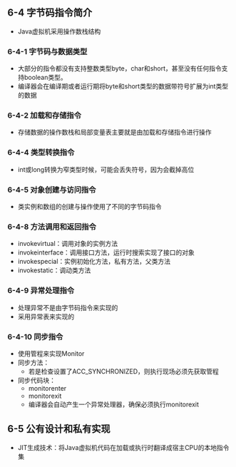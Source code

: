 ## 6-4 字节码指令简介

- Java虚拟机采用操作数栈结构

### 6-4-1 字节码与数据类型

- 大部分的指令都没有支持整数类型byte，char和short，甚至没有任何指令支持boolean类型。
- 编译器会在编译期或者运行期将byte和short类型的数据带符号扩展为int类型的数据

### 6-4-2 加载和存储指令

- 存储数据的操作数栈和局部变量表主要就是由加载和存储指令进行操作

### 6-4-4 类型转换指令

- int或long转换为窄类型时候，可能会丢失符号，因为会截掉高位

### 6-4-5 对象创建与访问指令

- 类实例和数组的创建与操作使用了不同的字节码指令

### 6-4-8 方法调用和返回指令

- invokevirtual：调用对象的实例方法
- invokeinterface：调用接口方法，运行时搜索实现了接口的对象
- invokespecial：实例初始化方法，私有方法，父类方法
- invokestatic：调动类方法

### 6-4-9 异常处理指令

- 处理异常不是由字节码指令来实现的
- 采用异常表来实现的

### 6-4-10 同步指令

- 使用管程来实现Monitor
- 同步方法：
  - 若是检查设置了ACC_SYNCHRONIZED，则执行现场必须先获取管程
- 同步代码块：
  - monitorenter
  - monitorexit
  - 编译器会自动产生一个异常处理器，确保必须执行monitorexit

## 6-5 公有设计和私有实现

- JIT生成技术：将Java虚拟机代码在加载或执行时翻译成宿主CPU的本地指令集

